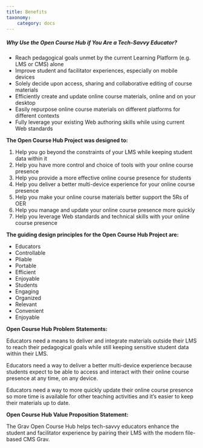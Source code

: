 ```yaml
---
title: Benefits
taxonomy:
    category: docs
---
```


##### Why Use the Open Course Hub if You Are a Tech-Savvy Educator?

* Reach pedagogical goals unmet by the current Learning Platform (e.g. LMS or CMS) alone
* Improve student and facilitator experiences, especially on mobile devices
* Solely decide upon access, sharing and collaborative editing of course materials
* Efficiently create and update online course materials, online and on your desktop
* Easily repurpose online course materials on different platforms for different contexts
* Fully leverage your existing Web authoring skills while using current Web standards

**The Open Course Hub Project was designed to:**  

1. Help you go beyond the constraints of your LMS while keeping student data within it
1. Help you have more control and choice of tools with your online course presence
1. Help you provide a more effective online course presence for students
1. Help you deliver a better multi-device experience for your online course presence
1. Help you make your online course materials better support the 5Rs of OER
1. Help you manage and update your online course presence more quickly
1. Help you leverage Web standards and technical skills with your online course presence

**The guiding design principles for the Open Course Hub Project are:**  

* Educators
 * Controllable
 * Pliable
 * Portable
 * Efficient
 * Enjoyable
* Students
 * Engaging
 * Organized
 * Relevant
 * Convenient
 * Enjoyable

**Open Course Hub Problem Statements:**  

Educators need a means to deliver and integrate materials outside their LMS to reach their pedagogical goals while still keeping sensitive student data within their LMS.  

Educators need a way to deliver a better multi-device experience because students expect to be able to access and interact with their online course presence at any time, on any device.  

Educators need a way to more quickly update their online course presence so more time is available for other teaching activities and it’s easier to keep their materials up to date.  

**Open Course Hub Value Proposition Statement:**  

The Grav Open Course Hub helps tech-savvy educators enhance the student and facilitator experience by pairing their LMS with the modern file-based CMS Grav.
